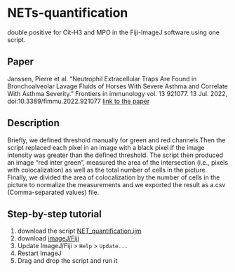 # NETs-quantification
double positive for Cit-H3 and MPO in the Fiji-ImageJ software using one script. 

## Paper
Janssen, Pierre et al. “Neutrophil Extracellular Traps Are Found in Bronchoalveolar Lavage Fluids of Horses With Severe Asthma and Correlate With Asthma Severity.” Frontiers in immunology vol. 13 921077. 13 Jul. 2022, doi:10.3389/fimmu.2022.921077
[link to the paper](https://pubmed.ncbi.nlm.nih.gov/35911691/)

## Description 
Briefly, we defined threshold manually for green and red channels.Then the script replaced each pixel in an image with a black pixel if the image intensity was greater than the defined threshold. The script then produced an image “red inter green”, measured the area of the intersection (i.e., pixels with colocalization) as well as the total number of cells in the picture. Finally, we divided the area of colocalization by the number of cells in the picture to normalize the measurements and we exported the result as a.csv (Comma-separated values) file. 

## Step-by-step tutorial
1. download the script [NET_quantification.ijm](https://github.com/AlexHego/NETs-quantification/blob/main/NET_quantification.ijm)
2. download [imageJ/Fiji](https://imagej.net/software/fiji/downloads)
3. Update ImageJ/Fiji > `Help` > `Update...`
4. Restart ImageJ
5. Drag and drop the script and run it 



